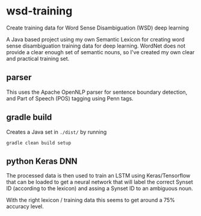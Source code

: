 # wsd-training

Create training data for Word Sense Disambiguation (WSD) deep learning

A Java based project using my own Semantic Lexicon for creating word sense disambiguation training data for deep learning.
WordNet does not provide a clear enough set of semantic nouns, so I've created my own clear and practical training set.

## parser

This uses the Apache OpenNLP parser for sentence boundary detection, and Part of Speech (POS) tagging using Penn tags.

## gradle build
Creates a Java set in `./dist/` by running
```
gradle clean build setup
```

## python Keras DNN

The processed data is then used to train an LSTM using Keras/Tensorflow that can be loaded to get a neural network that will label the correct Synset ID (according to the lexicon) and assing a Synset ID to an ambiguous noun.

With the right lexicon / training data this seems to get around a 75% accuracy level.
